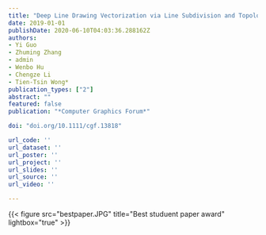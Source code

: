 ```yaml
---
title: "Deep Line Drawing Vectorization via Line Subdivision and Topology Reconstruction"
date: 2019-01-01
publishDate: 2020-06-10T04:03:36.288162Z
authors:
- Yi Guo
- Zhuming Zhang
- admin
- Wenbo Hu
- Chengze Li
- Tien-Tsin Wong*
publication_types: ["2"]
abstract: ""
featured: false
publication: "*Computer Graphics Forum*"

doi: "doi.org/10.1111/cgf.13818"

url_code: ''
url_dataset: ''
url_poster: ''
url_project: ''
url_slides: ''
url_source: ''
url_video: ''

---
```

{{< figure src="bestpaper.JPG" title="Best studuent paper award" lightbox="true" >}}